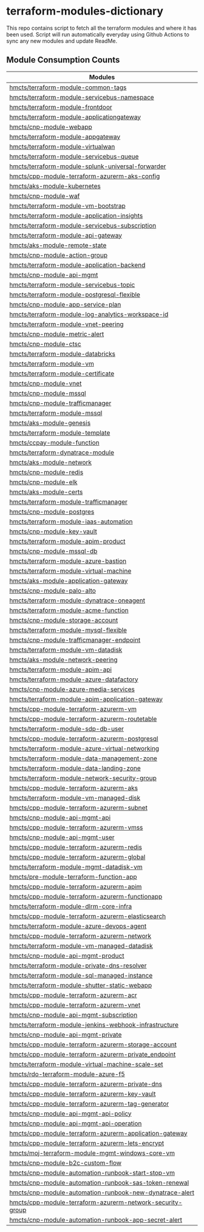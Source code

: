 # terraform-modules-dictionary
This repo contains script to fetch all the terraform modules and where it has been used.  Script will run automatically everyday using Github Actions to sync any new modules and update ReadMe.





## Module Consumption Counts

| Modules |
| --- |
| <a href="https://github.com/search?q=org%3Ahmcts+hmcts/terraform-module-common-tags+language%3AHCL++NOT+is%3Aarchived&type=code&l=HCL" target="_blank">hmcts/terraform-module-common-tags</a> |
| <a href="https://github.com/search?q=org%3Ahmcts+hmcts/terraform-module-servicebus-namespace+language%3AHCL++NOT+is%3Aarchived&type=code&l=HCL" target="_blank">hmcts/terraform-module-servicebus-namespace</a> |
| <a href="https://github.com/search?q=org%3Ahmcts+hmcts/terraform-module-frontdoor+language%3AHCL++NOT+is%3Aarchived&type=code&l=HCL" target="_blank">hmcts/terraform-module-frontdoor</a> |
| <a href="https://github.com/search?q=org%3Ahmcts+hmcts/terraform-module-applicationgateway+language%3AHCL++NOT+is%3Aarchived&type=code&l=HCL" target="_blank">hmcts/terraform-module-applicationgateway</a> |
| <a href="https://github.com/search?q=org%3Ahmcts+hmcts/cnp-module-webapp+language%3AHCL++NOT+is%3Aarchived&type=code&l=HCL" target="_blank">hmcts/cnp-module-webapp</a> |
| <a href="https://github.com/search?q=org%3Ahmcts+hmcts/terraform-module-appgateway+language%3AHCL++NOT+is%3Aarchived&type=code&l=HCL" target="_blank">hmcts/terraform-module-appgateway</a> |
| <a href="https://github.com/search?q=org%3Ahmcts+hmcts/terraform-module-virtualwan+language%3AHCL++NOT+is%3Aarchived&type=code&l=HCL" target="_blank">hmcts/terraform-module-virtualwan</a> |
| <a href="https://github.com/search?q=org%3Ahmcts+hmcts/terraform-module-servicebus-queue+language%3AHCL++NOT+is%3Aarchived&type=code&l=HCL" target="_blank">hmcts/terraform-module-servicebus-queue</a> |
| <a href="https://github.com/search?q=org%3Ahmcts+hmcts/terraform-module-splunk-universal-forwarder+language%3AHCL++NOT+is%3Aarchived&type=code&l=HCL" target="_blank">hmcts/terraform-module-splunk-universal-forwarder</a> |
| <a href="https://github.com/search?q=org%3Ahmcts+hmcts/cpp-module-terraform-azurerm-aks-config+language%3AHCL++NOT+is%3Aarchived&type=code&l=HCL" target="_blank">hmcts/cpp-module-terraform-azurerm-aks-config</a> |
| <a href="https://github.com/search?q=org%3Ahmcts+hmcts/aks-module-kubernetes+language%3AHCL++NOT+is%3Aarchived&type=code&l=HCL" target="_blank">hmcts/aks-module-kubernetes</a> |
| <a href="https://github.com/search?q=org%3Ahmcts+hmcts/cnp-module-waf+language%3AHCL++NOT+is%3Aarchived&type=code&l=HCL" target="_blank">hmcts/cnp-module-waf</a> |
| <a href="https://github.com/search?q=org%3Ahmcts+hmcts/terraform-module-vm-bootstrap+language%3AHCL++NOT+is%3Aarchived&type=code&l=HCL" target="_blank">hmcts/terraform-module-vm-bootstrap</a> |
| <a href="https://github.com/search?q=org%3Ahmcts+hmcts/terraform-module-application-insights+language%3AHCL++NOT+is%3Aarchived&type=code&l=HCL" target="_blank">hmcts/terraform-module-application-insights</a> |
| <a href="https://github.com/search?q=org%3Ahmcts+hmcts/terraform-module-servicebus-subscription+language%3AHCL++NOT+is%3Aarchived&type=code&l=HCL" target="_blank">hmcts/terraform-module-servicebus-subscription</a> |
| <a href="https://github.com/search?q=org%3Ahmcts+hmcts/terraform-module-api-gateway+language%3AHCL++NOT+is%3Aarchived&type=code&l=HCL" target="_blank">hmcts/terraform-module-api-gateway</a> |
| <a href="https://github.com/search?q=org%3Ahmcts+hmcts/aks-module-remote-state+language%3AHCL++NOT+is%3Aarchived&type=code&l=HCL" target="_blank">hmcts/aks-module-remote-state</a> |
| <a href="https://github.com/search?q=org%3Ahmcts+hmcts/cnp-module-action-group+language%3AHCL++NOT+is%3Aarchived&type=code&l=HCL" target="_blank">hmcts/cnp-module-action-group</a> |
| <a href="https://github.com/search?q=org%3Ahmcts+hmcts/terraform-module-application-backend+language%3AHCL++NOT+is%3Aarchived&type=code&l=HCL" target="_blank">hmcts/terraform-module-application-backend</a> |
| <a href="https://github.com/search?q=org%3Ahmcts+hmcts/cnp-module-api-mgmt+language%3AHCL++NOT+is%3Aarchived&type=code&l=HCL" target="_blank">hmcts/cnp-module-api-mgmt</a> |
| <a href="https://github.com/search?q=org%3Ahmcts+hmcts/terraform-module-servicebus-topic+language%3AHCL++NOT+is%3Aarchived&type=code&l=HCL" target="_blank">hmcts/terraform-module-servicebus-topic</a> |
| <a href="https://github.com/search?q=org%3Ahmcts+hmcts/terraform-module-postgresql-flexible+language%3AHCL++NOT+is%3Aarchived&type=code&l=HCL" target="_blank">hmcts/terraform-module-postgresql-flexible</a> |
| <a href="https://github.com/search?q=org%3Ahmcts+hmcts/cnp-module-app-service-plan+language%3AHCL++NOT+is%3Aarchived&type=code&l=HCL" target="_blank">hmcts/cnp-module-app-service-plan</a> |
| <a href="https://github.com/search?q=org%3Ahmcts+hmcts/terraform-module-log-analytics-workspace-id+language%3AHCL++NOT+is%3Aarchived&type=code&l=HCL" target="_blank">hmcts/terraform-module-log-analytics-workspace-id</a> |
| <a href="https://github.com/search?q=org%3Ahmcts+hmcts/terraform-module-vnet-peering+language%3AHCL++NOT+is%3Aarchived&type=code&l=HCL" target="_blank">hmcts/terraform-module-vnet-peering</a> |
| <a href="https://github.com/search?q=org%3Ahmcts+hmcts/cnp-module-metric-alert+language%3AHCL++NOT+is%3Aarchived&type=code&l=HCL" target="_blank">hmcts/cnp-module-metric-alert</a> |
| <a href="https://github.com/search?q=org%3Ahmcts+hmcts/cnp-module-ctsc+language%3AHCL++NOT+is%3Aarchived&type=code&l=HCL" target="_blank">hmcts/cnp-module-ctsc</a> |
| <a href="https://github.com/search?q=org%3Ahmcts+hmcts/terraform-module-databricks+language%3AHCL++NOT+is%3Aarchived&type=code&l=HCL" target="_blank">hmcts/terraform-module-databricks</a> |
| <a href="https://github.com/search?q=org%3Ahmcts+hmcts/terraform-module-vm+language%3AHCL++NOT+is%3Aarchived&type=code&l=HCL" target="_blank">hmcts/terraform-module-vm</a> |
| <a href="https://github.com/search?q=org%3Ahmcts+hmcts/terraform-module-certificate+language%3AHCL++NOT+is%3Aarchived&type=code&l=HCL" target="_blank">hmcts/terraform-module-certificate</a> |
| <a href="https://github.com/search?q=org%3Ahmcts+hmcts/cnp-module-vnet+language%3AHCL++NOT+is%3Aarchived&type=code&l=HCL" target="_blank">hmcts/cnp-module-vnet</a> |
| <a href="https://github.com/search?q=org%3Ahmcts+hmcts/cnp-module-mssql+language%3AHCL++NOT+is%3Aarchived&type=code&l=HCL" target="_blank">hmcts/cnp-module-mssql</a> |
| <a href="https://github.com/search?q=org%3Ahmcts+hmcts/cnp-module-trafficmanager+language%3AHCL++NOT+is%3Aarchived&type=code&l=HCL" target="_blank">hmcts/cnp-module-trafficmanager</a> |
| <a href="https://github.com/search?q=org%3Ahmcts+hmcts/terraform-module-mssql+language%3AHCL++NOT+is%3Aarchived&type=code&l=HCL" target="_blank">hmcts/terraform-module-mssql</a> |
| <a href="https://github.com/search?q=org%3Ahmcts+hmcts/aks-module-genesis+language%3AHCL++NOT+is%3Aarchived&type=code&l=HCL" target="_blank">hmcts/aks-module-genesis</a> |
| <a href="https://github.com/search?q=org%3Ahmcts+hmcts/terraform-module-template+language%3AHCL++NOT+is%3Aarchived&type=code&l=HCL" target="_blank">hmcts/terraform-module-template</a> |
| <a href="https://github.com/search?q=org%3Ahmcts+hmcts/ccpay-module-function+language%3AHCL++NOT+is%3Aarchived&type=code&l=HCL" target="_blank">hmcts/ccpay-module-function</a> |
| <a href="https://github.com/search?q=org%3Ahmcts+hmcts/terraform-dynatrace-module+language%3AHCL++NOT+is%3Aarchived&type=code&l=HCL" target="_blank">hmcts/terraform-dynatrace-module</a> |
| <a href="https://github.com/search?q=org%3Ahmcts+hmcts/aks-module-network+language%3AHCL++NOT+is%3Aarchived&type=code&l=HCL" target="_blank">hmcts/aks-module-network</a> |
| <a href="https://github.com/search?q=org%3Ahmcts+hmcts/cnp-module-redis+language%3AHCL++NOT+is%3Aarchived&type=code&l=HCL" target="_blank">hmcts/cnp-module-redis</a> |
| <a href="https://github.com/search?q=org%3Ahmcts+hmcts/cnp-module-elk+language%3AHCL++NOT+is%3Aarchived&type=code&l=HCL" target="_blank">hmcts/cnp-module-elk</a> |
| <a href="https://github.com/search?q=org%3Ahmcts+hmcts/aks-module-certs+language%3AHCL++NOT+is%3Aarchived&type=code&l=HCL" target="_blank">hmcts/aks-module-certs</a> |
| <a href="https://github.com/search?q=org%3Ahmcts+hmcts/terraform-module-trafficmanager+language%3AHCL++NOT+is%3Aarchived&type=code&l=HCL" target="_blank">hmcts/terraform-module-trafficmanager</a> |
| <a href="https://github.com/search?q=org%3Ahmcts+hmcts/cnp-module-postgres+language%3AHCL++NOT+is%3Aarchived&type=code&l=HCL" target="_blank">hmcts/cnp-module-postgres</a> |
| <a href="https://github.com/search?q=org%3Ahmcts+hmcts/terraform-module-iaas-automation+language%3AHCL++NOT+is%3Aarchived&type=code&l=HCL" target="_blank">hmcts/terraform-module-iaas-automation</a> |
| <a href="https://github.com/search?q=org%3Ahmcts+hmcts/cnp-module-key-vault+language%3AHCL++NOT+is%3Aarchived&type=code&l=HCL" target="_blank">hmcts/cnp-module-key-vault</a> |
| <a href="https://github.com/search?q=org%3Ahmcts+hmcts/terraform-module-apim-product+language%3AHCL++NOT+is%3Aarchived&type=code&l=HCL" target="_blank">hmcts/terraform-module-apim-product</a> |
| <a href="https://github.com/search?q=org%3Ahmcts+hmcts/cnp-module-mssql-db+language%3AHCL++NOT+is%3Aarchived&type=code&l=HCL" target="_blank">hmcts/cnp-module-mssql-db</a> |
| <a href="https://github.com/search?q=org%3Ahmcts+hmcts/terraform-module-azure-bastion+language%3AHCL++NOT+is%3Aarchived&type=code&l=HCL" target="_blank">hmcts/terraform-module-azure-bastion</a> |
| <a href="https://github.com/search?q=org%3Ahmcts+hmcts/terraform-module-virtual-machine+language%3AHCL++NOT+is%3Aarchived&type=code&l=HCL" target="_blank">hmcts/terraform-module-virtual-machine</a> |
| <a href="https://github.com/search?q=org%3Ahmcts+hmcts/aks-module-application-gateway+language%3AHCL++NOT+is%3Aarchived&type=code&l=HCL" target="_blank">hmcts/aks-module-application-gateway</a> |
| <a href="https://github.com/search?q=org%3Ahmcts+hmcts/cnp-module-palo-alto+language%3AHCL++NOT+is%3Aarchived&type=code&l=HCL" target="_blank">hmcts/cnp-module-palo-alto</a> |
| <a href="https://github.com/search?q=org%3Ahmcts+hmcts/terraform-module-dynatrace-oneagent+language%3AHCL++NOT+is%3Aarchived&type=code&l=HCL" target="_blank">hmcts/terraform-module-dynatrace-oneagent</a> |
| <a href="https://github.com/search?q=org%3Ahmcts+hmcts/terraform-module-acme-function+language%3AHCL++NOT+is%3Aarchived&type=code&l=HCL" target="_blank">hmcts/terraform-module-acme-function</a> |
| <a href="https://github.com/search?q=org%3Ahmcts+hmcts/cnp-module-storage-account+language%3AHCL++NOT+is%3Aarchived&type=code&l=HCL" target="_blank">hmcts/cnp-module-storage-account</a> |
| <a href="https://github.com/search?q=org%3Ahmcts+hmcts/terraform-module-mysql-flexible+language%3AHCL++NOT+is%3Aarchived&type=code&l=HCL" target="_blank">hmcts/terraform-module-mysql-flexible</a> |
| <a href="https://github.com/search?q=org%3Ahmcts+hmcts/cnp-module-trafficmanager-endpoint+language%3AHCL++NOT+is%3Aarchived&type=code&l=HCL" target="_blank">hmcts/cnp-module-trafficmanager-endpoint</a> |
| <a href="https://github.com/search?q=org%3Ahmcts+hmcts/terraform-module-vm-datadisk+language%3AHCL++NOT+is%3Aarchived&type=code&l=HCL" target="_blank">hmcts/terraform-module-vm-datadisk</a> |
| <a href="https://github.com/search?q=org%3Ahmcts+hmcts/aks-module-network-peering+language%3AHCL++NOT+is%3Aarchived&type=code&l=HCL" target="_blank">hmcts/aks-module-network-peering</a> |
| <a href="https://github.com/search?q=org%3Ahmcts+hmcts/terraform-module-apim-api+language%3AHCL++NOT+is%3Aarchived&type=code&l=HCL" target="_blank">hmcts/terraform-module-apim-api</a> |
| <a href="https://github.com/search?q=org%3Ahmcts+hmcts/terraform-module-azure-datafactory+language%3AHCL++NOT+is%3Aarchived&type=code&l=HCL" target="_blank">hmcts/terraform-module-azure-datafactory</a> |
| <a href="https://github.com/search?q=org%3Ahmcts+hmcts/cnp-module-azure-media-services+language%3AHCL++NOT+is%3Aarchived&type=code&l=HCL" target="_blank">hmcts/cnp-module-azure-media-services</a> |
| <a href="https://github.com/search?q=org%3Ahmcts+hmcts/terraform-module-apim-application-gateway+language%3AHCL++NOT+is%3Aarchived&type=code&l=HCL" target="_blank">hmcts/terraform-module-apim-application-gateway</a> |
| <a href="https://github.com/search?q=org%3Ahmcts+hmcts/cpp-module-terraform-azurerm-vm+language%3AHCL++NOT+is%3Aarchived&type=code&l=HCL" target="_blank">hmcts/cpp-module-terraform-azurerm-vm</a> |
| <a href="https://github.com/search?q=org%3Ahmcts+hmcts/cpp-module-terraform-azurerm-routetable+language%3AHCL++NOT+is%3Aarchived&type=code&l=HCL" target="_blank">hmcts/cpp-module-terraform-azurerm-routetable</a> |
| <a href="https://github.com/search?q=org%3Ahmcts+hmcts/terraform-module-sdp-db-user+language%3AHCL++NOT+is%3Aarchived&type=code&l=HCL" target="_blank">hmcts/terraform-module-sdp-db-user</a> |
| <a href="https://github.com/search?q=org%3Ahmcts+hmcts/cpp-module-terraform-azurerm-postgresql+language%3AHCL++NOT+is%3Aarchived&type=code&l=HCL" target="_blank">hmcts/cpp-module-terraform-azurerm-postgresql</a> |
| <a href="https://github.com/search?q=org%3Ahmcts+hmcts/terraform-module-azure-virtual-networking+language%3AHCL++NOT+is%3Aarchived&type=code&l=HCL" target="_blank">hmcts/terraform-module-azure-virtual-networking</a> |
| <a href="https://github.com/search?q=org%3Ahmcts+hmcts/terraform-module-data-management-zone+language%3AHCL++NOT+is%3Aarchived&type=code&l=HCL" target="_blank">hmcts/terraform-module-data-management-zone</a> |
| <a href="https://github.com/search?q=org%3Ahmcts+hmcts/terraform-module-data-landing-zone+language%3AHCL++NOT+is%3Aarchived&type=code&l=HCL" target="_blank">hmcts/terraform-module-data-landing-zone</a> |
| <a href="https://github.com/search?q=org%3Ahmcts+hmcts/terraform-module-network-security-group+language%3AHCL++NOT+is%3Aarchived&type=code&l=HCL" target="_blank">hmcts/terraform-module-network-security-group</a> |
| <a href="https://github.com/search?q=org%3Ahmcts+hmcts/cpp-module-terraform-azurerm-aks+language%3AHCL++NOT+is%3Aarchived&type=code&l=HCL" target="_blank">hmcts/cpp-module-terraform-azurerm-aks</a> |
| <a href="https://github.com/search?q=org%3Ahmcts+hmcts/terraform-module-vm-managed-disk+language%3AHCL++NOT+is%3Aarchived&type=code&l=HCL" target="_blank">hmcts/terraform-module-vm-managed-disk</a> |
| <a href="https://github.com/search?q=org%3Ahmcts+hmcts/cpp-module-terraform-azurerm-subnet+language%3AHCL++NOT+is%3Aarchived&type=code&l=HCL" target="_blank">hmcts/cpp-module-terraform-azurerm-subnet</a> |
| <a href="https://github.com/search?q=org%3Ahmcts+hmcts/cnp-module-api-mgmt-api+language%3AHCL++NOT+is%3Aarchived&type=code&l=HCL" target="_blank">hmcts/cnp-module-api-mgmt-api</a> |
| <a href="https://github.com/search?q=org%3Ahmcts+hmcts/cpp-module-terraform-azurerm-vmss+language%3AHCL++NOT+is%3Aarchived&type=code&l=HCL" target="_blank">hmcts/cpp-module-terraform-azurerm-vmss</a> |
| <a href="https://github.com/search?q=org%3Ahmcts+hmcts/cnp-module-api-mgmt-user+language%3AHCL++NOT+is%3Aarchived&type=code&l=HCL" target="_blank">hmcts/cnp-module-api-mgmt-user</a> |
| <a href="https://github.com/search?q=org%3Ahmcts+hmcts/cpp-module-terraform-azurerm-redis+language%3AHCL++NOT+is%3Aarchived&type=code&l=HCL" target="_blank">hmcts/cpp-module-terraform-azurerm-redis</a> |
| <a href="https://github.com/search?q=org%3Ahmcts+hmcts/cpp-module-terraform-azurerm-global+language%3AHCL++NOT+is%3Aarchived&type=code&l=HCL" target="_blank">hmcts/cpp-module-terraform-azurerm-global</a> |
| <a href="https://github.com/search?q=org%3Ahmcts+hmcts/terraform-module-mgmt-datadisk-vm+language%3AHCL++NOT+is%3Aarchived&type=code&l=HCL" target="_blank">hmcts/terraform-module-mgmt-datadisk-vm</a> |
| <a href="https://github.com/search?q=org%3Ahmcts+hmcts/pre-module-terraform-function-app+language%3AHCL++NOT+is%3Aarchived&type=code&l=HCL" target="_blank">hmcts/pre-module-terraform-function-app</a> |
| <a href="https://github.com/search?q=org%3Ahmcts+hmcts/cpp-module-terraform-azurerm-apim+language%3AHCL++NOT+is%3Aarchived&type=code&l=HCL" target="_blank">hmcts/cpp-module-terraform-azurerm-apim</a> |
| <a href="https://github.com/search?q=org%3Ahmcts+hmcts/cpp-module-terraform-azurerm-functionapp+language%3AHCL++NOT+is%3Aarchived&type=code&l=HCL" target="_blank">hmcts/cpp-module-terraform-azurerm-functionapp</a> |
| <a href="https://github.com/search?q=org%3Ahmcts+hmcts/terraform-module-dlrm-core-infra+language%3AHCL++NOT+is%3Aarchived&type=code&l=HCL" target="_blank">hmcts/terraform-module-dlrm-core-infra</a> |
| <a href="https://github.com/search?q=org%3Ahmcts+hmcts/cpp-module-terraform-azurerm-elasticsearch+language%3AHCL++NOT+is%3Aarchived&type=code&l=HCL" target="_blank">hmcts/cpp-module-terraform-azurerm-elasticsearch</a> |
| <a href="https://github.com/search?q=org%3Ahmcts+hmcts/terraform-module-azure-devops-agent+language%3AHCL++NOT+is%3Aarchived&type=code&l=HCL" target="_blank">hmcts/terraform-module-azure-devops-agent</a> |
| <a href="https://github.com/search?q=org%3Ahmcts+hmcts/cpp-module-terraform-azurerm-network+language%3AHCL++NOT+is%3Aarchived&type=code&l=HCL" target="_blank">hmcts/cpp-module-terraform-azurerm-network</a> |
| <a href="https://github.com/search?q=org%3Ahmcts+hmcts/terraform-module-vm-managed-datadisk+language%3AHCL++NOT+is%3Aarchived&type=code&l=HCL" target="_blank">hmcts/terraform-module-vm-managed-datadisk</a> |
| <a href="https://github.com/search?q=org%3Ahmcts+hmcts/cnp-module-api-mgmt-product+language%3AHCL++NOT+is%3Aarchived&type=code&l=HCL" target="_blank">hmcts/cnp-module-api-mgmt-product</a> |
| <a href="https://github.com/search?q=org%3Ahmcts+hmcts/terraform-module-private-dns-resolver+language%3AHCL++NOT+is%3Aarchived&type=code&l=HCL" target="_blank">hmcts/terraform-module-private-dns-resolver</a> |
| <a href="https://github.com/search?q=org%3Ahmcts+hmcts/terraform-module-sql-managed-instance+language%3AHCL++NOT+is%3Aarchived&type=code&l=HCL" target="_blank">hmcts/terraform-module-sql-managed-instance</a> |
| <a href="https://github.com/search?q=org%3Ahmcts+hmcts/terraform-module-shutter-static-webapp+language%3AHCL++NOT+is%3Aarchived&type=code&l=HCL" target="_blank">hmcts/terraform-module-shutter-static-webapp</a> |
| <a href="https://github.com/search?q=org%3Ahmcts+hmcts/cpp-module-terraform-azurerm-acr+language%3AHCL++NOT+is%3Aarchived&type=code&l=HCL" target="_blank">hmcts/cpp-module-terraform-azurerm-acr</a> |
| <a href="https://github.com/search?q=org%3Ahmcts+hmcts/cpp-module-terraform-azurerm-vnet+language%3AHCL++NOT+is%3Aarchived&type=code&l=HCL" target="_blank">hmcts/cpp-module-terraform-azurerm-vnet</a> |
| <a href="https://github.com/search?q=org%3Ahmcts+hmcts/cnp-module-api-mgmt-subscription+language%3AHCL++NOT+is%3Aarchived&type=code&l=HCL" target="_blank">hmcts/cnp-module-api-mgmt-subscription</a> |
| <a href="https://github.com/search?q=org%3Ahmcts+hmcts/terraform-module-jenkins-webhook-infrastructure+language%3AHCL++NOT+is%3Aarchived&type=code&l=HCL" target="_blank">hmcts/terraform-module-jenkins-webhook-infrastructure</a> |
| <a href="https://github.com/search?q=org%3Ahmcts+hmcts/cnp-module-api-mgmt-private+language%3AHCL++NOT+is%3Aarchived&type=code&l=HCL" target="_blank">hmcts/cnp-module-api-mgmt-private</a> |
| <a href="https://github.com/search?q=org%3Ahmcts+hmcts/cpp-module-terraform-azurerm-storage-account+language%3AHCL++NOT+is%3Aarchived&type=code&l=HCL" target="_blank">hmcts/cpp-module-terraform-azurerm-storage-account</a> |
| <a href="https://github.com/search?q=org%3Ahmcts+hmcts/cpp-module-terraform-azurerm-private_endpoint+language%3AHCL++NOT+is%3Aarchived&type=code&l=HCL" target="_blank">hmcts/cpp-module-terraform-azurerm-private_endpoint</a> |
| <a href="https://github.com/search?q=org%3Ahmcts+hmcts/terraform-module-virtual-machine-scale-set+language%3AHCL++NOT+is%3Aarchived&type=code&l=HCL" target="_blank">hmcts/terraform-module-virtual-machine-scale-set</a> |
| <a href="https://github.com/search?q=org%3Ahmcts+hmcts/rdo-terraform-module-azure-f5+language%3AHCL++NOT+is%3Aarchived&type=code&l=HCL" target="_blank">hmcts/rdo-terraform-module-azure-f5</a> |
| <a href="https://github.com/search?q=org%3Ahmcts+hmcts/cpp-module-terraform-azurerm-private-dns+language%3AHCL++NOT+is%3Aarchived&type=code&l=HCL" target="_blank">hmcts/cpp-module-terraform-azurerm-private-dns</a> |
| <a href="https://github.com/search?q=org%3Ahmcts+hmcts/cpp-module-terraform-azurerm-key-vault+language%3AHCL++NOT+is%3Aarchived&type=code&l=HCL" target="_blank">hmcts/cpp-module-terraform-azurerm-key-vault</a> |
| <a href="https://github.com/search?q=org%3Ahmcts+hmcts/cpp-module-terraform-azurerm-tag-generator+language%3AHCL++NOT+is%3Aarchived&type=code&l=HCL" target="_blank">hmcts/cpp-module-terraform-azurerm-tag-generator</a> |
| <a href="https://github.com/search?q=org%3Ahmcts+hmcts/cnp-module-api-mgmt-api-policy+language%3AHCL++NOT+is%3Aarchived&type=code&l=HCL" target="_blank">hmcts/cnp-module-api-mgmt-api-policy</a> |
| <a href="https://github.com/search?q=org%3Ahmcts+hmcts/cnp-module-api-mgmt-api-operation+language%3AHCL++NOT+is%3Aarchived&type=code&l=HCL" target="_blank">hmcts/cnp-module-api-mgmt-api-operation</a> |
| <a href="https://github.com/search?q=org%3Ahmcts+hmcts/cpp-module-terraform-azurerm-application-gateway+language%3AHCL++NOT+is%3Aarchived&type=code&l=HCL" target="_blank">hmcts/cpp-module-terraform-azurerm-application-gateway</a> |
| <a href="https://github.com/search?q=org%3Ahmcts+hmcts/cpp-module-terraform-azurerm-lets-encrypt+language%3AHCL++NOT+is%3Aarchived&type=code&l=HCL" target="_blank">hmcts/cpp-module-terraform-azurerm-lets-encrypt</a> |
| <a href="https://github.com/search?q=org%3Ahmcts+hmcts/moj-terraform-module-mgmt-windows-core-vm+language%3AHCL++NOT+is%3Aarchived&type=code&l=HCL" target="_blank">hmcts/moj-terraform-module-mgmt-windows-core-vm</a> |
| <a href="https://github.com/search?q=org%3Ahmcts+hmcts/cnp-module-b2c-custom-flow+language%3AHCL++NOT+is%3Aarchived&type=code&l=HCL" target="_blank">hmcts/cnp-module-b2c-custom-flow</a> |
| <a href="https://github.com/search?q=org%3Ahmcts+hmcts/cnp-module-automation-runbook-start-stop-vm+language%3AHCL++NOT+is%3Aarchived&type=code&l=HCL" target="_blank">hmcts/cnp-module-automation-runbook-start-stop-vm</a> |
| <a href="https://github.com/search?q=org%3Ahmcts+hmcts/cnp-module-automation-runbook-sas-token-renewal+language%3AHCL++NOT+is%3Aarchived&type=code&l=HCL" target="_blank">hmcts/cnp-module-automation-runbook-sas-token-renewal</a> |
| <a href="https://github.com/search?q=org%3Ahmcts+hmcts/cnp-module-automation-runbook-new-dynatrace-alert+language%3AHCL++NOT+is%3Aarchived&type=code&l=HCL" target="_blank">hmcts/cnp-module-automation-runbook-new-dynatrace-alert</a> |
| <a href="https://github.com/search?q=org%3Ahmcts+hmcts/cpp-module-terraform-azurerm-network-security-group+language%3AHCL++NOT+is%3Aarchived&type=code&l=HCL" target="_blank">hmcts/cpp-module-terraform-azurerm-network-security-group</a> |
| <a href="https://github.com/search?q=org%3Ahmcts+hmcts/cnp-module-automation-runbook-app-secret-alert+language%3AHCL++NOT+is%3Aarchived&type=code&l=HCL" target="_blank">hmcts/cnp-module-automation-runbook-app-secret-alert</a> |
